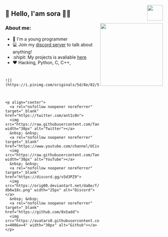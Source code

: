 <p align="left">
  <img align="right" src="https://data.whicdn.com/images/232263957/original.gif" width="50px"> 
</p>

## 👋 Hello, I'am sora  :man_technologist:

<img align='right' src='https://sempreupdate.com.br/wp-content/uploads/2019/10/tux-linux-gif.gif' width='200"'>



### About me:
- :game_die: I'm a young programmer
- 💻 Join my [discord server](https://discord.gg/qVx4CbU6a9) to talk about anything!
- :shipit: My projects is avaliable [here](https://github.com/0x5addtab=repositories)
- :heart: Hacking, Python, C, C++, 
```


![](https://i.pinimg.com/originals/5d/8e/82/5d8e82e00df23332e55c8ee1e6ee8a06.gif)



<p align="center">
  <a rel="nofollow noopener noreferrer" target="_blank" href="https://twitter.com/ant1c0n">
  <img src="https://raw.githubusercontent.com/TanZng/TanZng/master/assets/twitter.png" width="30px" alt="Twitter"></a>
  &nbsp; &nbsp;
  <a rel="nofollow noopener noreferrer" target="_blank" href="https://www.youtube.com/channel/UCivpChoiaRVkfY7EbxdDS5Q">
  <img src="https://raw.githubusercontent.com/TanZng/TanZng/master/assets/youtube.png" width="30px" alt="YouTube"></a>
  &nbsp; &nbsp;
  <a rel="nofollow noopener noreferrer" target="_blank" href="https://discord.gg/v5d3PZ9">
  <img src="https://orig00.deviantart.net/da8e/f/2017/113/2/0/discord_pixel_icon_by_grizz5-db6w18c.png" width="25px" alt="Discord"></a>
  &nbsp; &nbsp;
  <a rel="nofollow noopener noreferrer" target="_blank" href="https://github.com/0x5add">
  <img src="https://avatars0.githubusercontent.com/u/57802372?s=400&v=4" width="30px" alt="Github"></a>
</p> 



